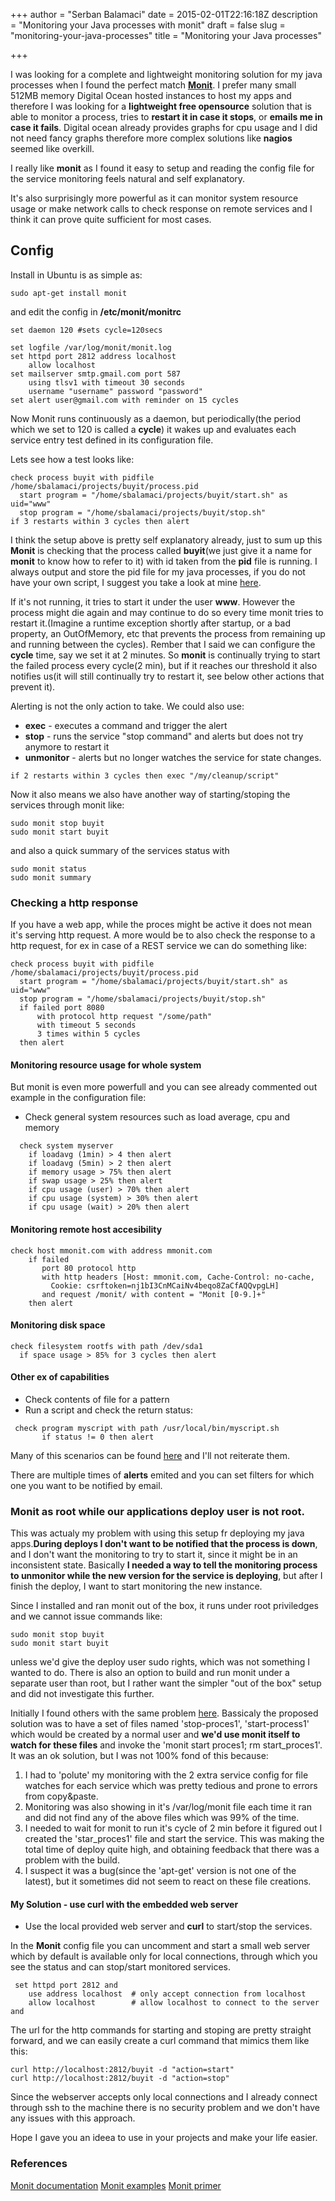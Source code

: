 +++
author = "Serban Balamaci"
date = 2015-02-01T22:16:18Z
description = "Monitoring your Java processes with monit"
draft = false
slug = "monitoring-your-java-processes"
title = "Monitoring your Java processes"

+++


I was looking for a complete and lightweight monitoring solution for my java processes when I found the perfect match **[Monit](http://mmonit.com/monit/documentation/monit.html)**.
I prefer many small 512MB memory Digital Ocean hosted instances to host my apps and therefore I was looking for a **lightweight free opensource** solution that is able to monitor a process, tries to **restart it in case it stops**, or **emails me in case it fails**. Digital ocean already provides graphs for cpu usage and I did not need fancy graphs therefore more complex solutions like **nagios** seemed like overkill.

I really like **monit** as I found it easy to setup and reading the config file for the service monitoring feels natural and self explanatory.

It's also surprisingly more powerful as it can monitor system resource usage or make network calls to check response on remote services and I think it can prove quite sufficient for most cases.

## Config
Install in Ubuntu is as simple as:
```
sudo apt-get install monit
```

and edit the config in **/etc/monit/monitrc** 
```
set daemon 120 #sets cycle=120secs

set logfile /var/log/monit/monit.log
set httpd port 2812 address localhost
    allow localhost
set mailserver smtp.gmail.com port 587
    using tlsv1 with timeout 30 seconds
    username "username" password "password"
set alert user@gmail.com with reminder on 15 cycles
```

Now Monit runs continuously as a daemon, but periodically(the period which we set to 120 is called a **cycle**) it wakes up and evaluates each service entry test defined in its configuration file. 

Lets see how a test looks like: 
```
check process buyit with pidfile /home/sbalamaci/projects/buyit/process.pid
  start program = "/home/sbalamaci/projects/buyit/start.sh" as uid="www"
  stop program = "/home/sbalamaci/projects/buyit/stop.sh"
if 3 restarts within 3 cycles then alert
```

I think the setup above is pretty self explanatory already, just to sum up this 
**Monit** is checking that the process called **buyit**(we just give it a name for **monit** to know how to refer to it) with id taken from the **pid** file is running. I always output and store the pid file for my java processes, if you do not have your own script, I suggest you take a look at mine <a href="https://gist.github.com/balamaci/42e649ac8e787f9b64dd">here</a>. 

If it's not running, it tries to start it under the user **www**. However the process might die again and may continue to do so every time monit tries to restart it.(Imagine a runtime exception shortly after startup, or a bad property, an OutOfMemory, etc that prevents the process from remaining up and running between the cycles). 
Rember that I said we can configure the **cycle** time, say we set it at 2 minutes. So **monit** is continually trying to start the failed process every cycle(2 min), but if it reaches our threshold it also notifies us(it will still continually try to restart it, see below other actions that prevent it).

Alerting is not the only action to take. We could also use: 

 - **exec** - executes a command and trigger the alert
 - **stop** - runs the service "stop command" and alerts but does not try anymore to restart it
 - **unmonitor** - alerts but no longer watches the service for state changes.
```
if 2 restarts within 3 cycles then exec "/my/cleanup/script"
```

Now it also means we also have another way of starting/stoping the services through monit like:
```
sudo monit stop buyit
sudo monit start buyit
```

and also a quick summary of the services status with
```
sudo monit status
sudo monit summary
```


### Checking a http response 
If you have a web app, while the proces might be active it does not mean it's serving http request. A more would be to also check the response to a http request, for ex in case of a REST service we can do something like:
```
check process buyit with pidfile /home/sbalamaci/projects/buyit/process.pid
  start program = "/home/sbalamaci/projects/buyit/start.sh" as uid="www"
  stop program = "/home/sbalamaci/projects/buyit/stop.sh"
  if failed port 8080
      with protocol http request "/some/path"
      with timeout 5 seconds
      3 times within 5 cycles
  then alert
```


#### Monitoring resource usage for whole system
But monit is even more powerfull and you can see already commented out example in the configuration file:
- Check general system resources such as load average, cpu and memory
```
  check system myserver
    if loadavg (1min) > 4 then alert
    if loadavg (5min) > 2 then alert
    if memory usage > 75% then alert
    if swap usage > 25% then alert
    if cpu usage (user) > 70% then alert
    if cpu usage (system) > 30% then alert
    if cpu usage (wait) > 20% then alert
```

#### Monitoring remote host accesibility
```
check host mmonit.com with address mmonit.com
    if failed
       port 80 protocol http
       with http headers [Host: mmonit.com, Cache-Control: no-cache,
         Cookie: csrftoken=nj1bI3CnMCaiNv4beqo8ZaCfAQQvpgLH]
       and request /monit/ with content = "Monit [0-9.]+"
    then alert
```

#### Monitoring disk space
```
check filesystem rootfs with path /dev/sda1
  if space usage > 85% for 3 cycles then alert
```

#### Other ex of capabilities
- Check contents of file for a pattern
- Run a script and check the return status:
```
 check program myscript with path /usr/local/bin/myscript.sh
       if status != 0 then alert
```

Many of this scenarios can be found <a href="http://mmonit.com/wiki/Monit/ConfigurationExamples" rel="nofollow">here</a> and I'll not reiterate them.

There are multiple times of **alerts** emited and you can set filters for which one you want to be notified by email.



### Monit as root while our applications deploy user is not root.
This was actualy my problem with using this setup fr deploying my java apps.**During deploys I don't want to be notified that the process is down**, and I don't want the monitoring to try to start it, since it might be in an inconsistent state. Basically **I needed a way to tell the monitoring process to unmonitor while the new version for the service is deploying**, but after I finish the deploy, I want to start monitoring the new instance. 

Since I installed and ran monit out of the box, it runs under root priviledges and we cannot issue commands like:
```
sudo monit stop buyit
sudo monit start buyit
```

unless we'd give the deploy user sudo rights, which was not something I wanted to do. 
There is also an option to build and run monit under a separate user than root, but I rather want the simpler "out of the box" setup and did not investigate this further.
 
Initially I found others with the same problem <a href="https://coderwall.com/p/ev8zzg/restarting-a-service-through-monit-with-a-restart-txt-file">here</a>. Bassicaly the proposed solution was to have a set of files named 'stop-proces1', 'start-process1' which would be created by a normal user and **we'd use monit itself to watch for these files** and invoke the 'monit start proces1; rm start_proces1'. It was an ok solution, but I was not 100% fond of this because:

1. I had to 'polute' my monitoring with the 2 extra service config for file watches for each service which was pretty tedious and prone to errors from copy&paste. 
2. Monitoring was also showing in it's /var/log/monit file each time it ran and did not find any of the above files which was 99% of the time. 
3. I needed to wait for monit to run it's cycle of 2 min before it figured out I created the 'star_proces1' file and start the service. This was making the total time of deploy quite high, and obtaining feedback that there was a problem with the build. 
4. I suspect it was a bug(since the 'apt-get' version is not one of the latest), but it sometimes did not seem to react on these file creations. 

#### My Solution - use curl with the embedded web server
- Use the local provided web server and **curl** to start/stop the services.

In the **Monit** config file you can uncomment and start a small web server which by default is available only for local connections, through which you see the status and can stop/start monitored services. 
```
 set httpd port 2812 and
    use address localhost  # only accept connection from localhost
    allow localhost        # allow localhost to connect to the server and
```

The url for the http commands for starting and stoping are pretty straight forward, and we can easily create a curl command that mimics them like this:
```
curl http://localhost:2812/buyit -d "action=start"
curl http://localhost:2812/buyit -d "action=stop"
```

Since the webserver accepts only local connections and I already connect through ssh to the machine there is no security problem and we don't have any issues with this approach. 

Hope I gave you an ideea to use in your projects and make your life easier.

### References
[Monit documentation](http://mmonit.com/monit/documentation/monit.html)
[Monit examples](http://mmonit.com/wiki/Monit/ConfigurationExamples)
[Monit primer](http://omgitsmgp.com/2013/09/07/a-monit-primer/)
